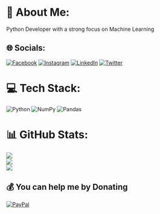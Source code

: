 # 💫 About Me:
Python Developer with a strong focus on Machine Learning


## 🌐 Socials:
[![Facebook](https://img.shields.io/badge/Facebook-%231877F2.svg?logo=Facebook&logoColor=white)](https://facebook.com/Thebanday) [![Instagram](https://img.shields.io/badge/Instagram-%23E4405F.svg?logo=Instagram&logoColor=white)](https://instagram.com/thebanday) [![LinkedIn](https://img.shields.io/badge/LinkedIn-%230077B5.svg?logo=linkedin&logoColor=white)](https://linkedin.com/in/banday-majid-1b625a21b) [![Twitter](https://img.shields.io/badge/Twitter-%231DA1F2.svg?logo=Twitter&logoColor=white)](https://twitter.com/bandaymajid70) 

# 💻 Tech Stack:
![Python](https://img.shields.io/badge/python-3670A0?style=flat-square&logo=python&logoColor=ffdd54) ![NumPy](https://img.shields.io/badge/numpy-%23013243.svg?style=flat-square&logo=numpy&logoColor=white) ![Pandas](https://img.shields.io/badge/pandas-%23150458.svg?style=flat-square&logo=pandas&logoColor=white)
# 📊 GitHub Stats:
![](https://github-readme-stats.vercel.app/api?username=Thebanday&theme=dark&hide_border=true&include_all_commits=false&count_private=false)<br/>
![](https://github-readme-streak-stats.herokuapp.com/?user=Thebanday&theme=dark&hide_border=true)<br/>
![](https://github-readme-stats.vercel.app/api/top-langs/?username=Thebanday&theme=dark&hide_border=true&include_all_commits=false&count_private=false&layout=compact)

  ## 💰 You can help me by Donating
 [![PayPal](https://img.shields.io/badge/PayPal-00457C?style=for-the-badge&logo=paypal&logoColor=white)]([https://paypal.me/paypal.me/BandayMajid](https://paypal.me/BandayMajid?country.x=IN&locale.x=en_GB))

  
